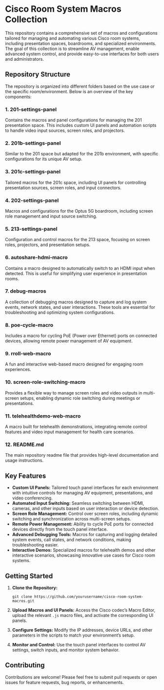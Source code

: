 # Cisco Room System Macros Collection

This repository contains a comprehensive set of macros and configurations tailored for managing and automating various Cisco room systems, including presentation spaces, boardrooms, and specialized environments. The goal of this collection is to streamline AV management, enable advanced system control, and provide easy-to-use interfaces for both users and administrators.

## Repository Structure

The repository is organized into different folders based on the use case or the specific room/environment. Below is an overview of the key components:

### 1. **201-settings-panel**
   Contains the macros and panel configurations for managing the 201 presentation space. This includes custom UI panels and automation scripts to handle video input sources, screen roles, and projectors.

### 2. **201b-settings-panel**
   Similar to the 201 space but adapted for the 201b environment, with specific configurations for its unique AV setup.

### 3. **201c-settings-panel**
   Tailored macros for the 201c space, including UI panels for controlling presentation sources, screen roles, and input connectors.

### 4. **202-settings-panel**
   Macros and configurations for the Optus 5G boardroom, including screen role management and input source switching.

### 5. **213-settings-panel**
   Configuration and control macros for the 213 space, focusing on screen roles, projectors, and presentation setups.

### 6. **autoshare-hdmi-macro**
   Contains a macro designed to automatically switch to an HDMI input when detected. This is useful for simplifying user experience in presentation rooms.

### 7. **debug-macros**
   A collection of debugging macros designed to capture and log system events, network states, and user interactions. These tools are essential for troubleshooting and optimizing system configurations.

### 8. **poe-cycle-macro**
   Includes a macro for cycling PoE (Power over Ethernet) ports on connected devices, allowing remote power management of AV equipment.

### 9. **rroll-web-macro**
   A fun and interactive web-based macro designed for engaging room experiences.

### 10. **screen-role-switching-macro**
   Provides a flexible way to manage screen roles and video outputs in multi-screen setups, enabling dynamic role switching during meetings or presentations.

### 11. **telehealthdemo-web-macro**
   A macro built for telehealth demonstrations, integrating remote control features and video input management for health care scenarios.

### 12. **README.md**
   The main repository readme file that provides high-level documentation and usage instructions.

## Key Features

- **Custom UI Panels:** Tailored touch panel interfaces for each environment with intuitive controls for managing AV equipment, presentations, and video conferencing.
- **Automated Input Switching:** Seamless switching between HDMI, cameras, and other inputs based on user interaction or device detection.
- **Screen Role Management:** Control over screen roles, including dynamic switching and synchronization across multi-screen setups.
- **Remote Power Management:** Ability to cycle PoE ports for connected devices directly from the touch panel interface.
- **Advanced Debugging Tools:** Macros for capturing and logging detailed system events, call states, and network conditions, making troubleshooting easier.
- **Interactive Demos:** Specialized macros for telehealth demos and other interactive scenarios, showcasing innovative use cases for Cisco room systems.

## Getting Started

1. **Clone the Repository:**
   ```
   git clone https://github.com/yourusername/cisco-room-system-macros.git
   ```

2. **Upload Macros and UI Panels:**
   Access the Cisco codec’s Macro Editor, upload the relevant `.js` macro files, and activate the corresponding UI panels.

3. **Configure Settings:**
   Modify the IP addresses, device URLs, and other parameters in the scripts to match your environment’s setup.

4. **Monitor and Control:**
   Use the touch panel interfaces to control AV settings, switch inputs, and monitor system behavior.

## Contributing

Contributions are welcome! Please feel free to submit pull requests or open issues for feature requests, bug reports, or enhancements.
